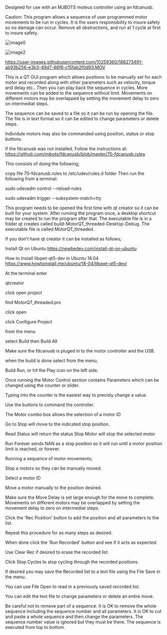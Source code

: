 Designed for use with an MJBOTS moteus controller using an fdcanusb.

Caution: This program allows a sequence of user programmed motor movements to be run in cycles. It is the users responsibility to insure safety so no damage can occur. Remove all obstructions, and run at 1 cycle at first to insure safety.

![image0](https://user-images.githubusercontent.com/10259360/185727330-1956d9e8-f2fb-4632-bf15-0f9d7283d608.jpeg)

![image2](https://user-images.githubusercontent.com/10259360/187097208-4014dfba-b03b-4c88-a795-2ce75ea0e87a.jpg)

https://user-images.githubusercontent.com/10259360/186273491-ab93b256-e3b3-49d7-86f6-c15fab2f0d93.MOV

This is a QT GUI program which allows positions to be manually set for each motor and recorded along with other parameters such as velocity, torque and delay etc.. 
Then you can play back the sequence in cycles. More movements can be added to the sequence without limit. Movements on different motors may be overlapped by setting the movement delay to zero on intermediat steps.

The sequence can be saved to a file so it can be run by opening the file. The file is in text format so it can be edited to change parameters or delete steps. 

Individule motors may also be commanded using position, status or stop buttons.

If the fdcanusb was not installed, Follow the instructions at: https://github.com/mjbots/fdcanusb/blob/master/70-fdcanusb.rules 

This consists of doing the following;

copy file 70-fdcanusb.rules to /etc/udev/rules.d folder Then run the following from a terminal:

sudo udevadm control --reload-rules 

sudo udevadm trigger --subsystem-match=tty


This program needs to be opened the first time with qt creator so it can be built for your system. After running the program once, a desktop shortcut may be created to run the program after that. The executable file is in a folder qt creates called build-MotorQT_threaded-Desktop-Debug. The executable file is called MotorQT_threaded.

If you don't have qt creator it can be installed as follows;

Install Qt on Ubuntu 
https://newbedev.com/install-qt-on-ubuntu

How to Install libqwt-qt5-dev in Ubuntu 18.04
https://www.howtoinstall.me/ubuntu/18-04/libqwt-qt5-dev/

At the terminal enter 

qtcreator <cr>
  
click open project
  
find MotorQT_threaded.pro 
  
click open 
  
click Configure Project
  
from the menu 
  
select Build then Build All

Make sure the fdcanusb is pluged in to the motor controller and the USB.

when the build is done select from the menu,
  
Build Run, or hit the Play icon on the left side.

Once running the Motor Control section contains Parameters which can be changed using the counter or slider.
  
Typing into the counter is the easiest way to precisly change a value.
  
Use the buttons to command the controller.
  
The Motor combo box allows the selection of a motor ID 
  
Go to Stop will move to the indicated stop position. 
  
Read Status will return the status Stop Motor will stop the selected motor
  
Run Forever sends NAN as a stop position so it will run until a motor position limit is reached, or forever.

Running a sequence of motor movements; 
  
Stop a motors so they can be manually moved.
  
Select a motor ID 
  
Move a motor manually to the position desired.
  
Make sure the Move Delay is set large enough for the move to complete. Movements on different motors may be overlapped by setting the movement delay to zero on intermediat steps.
  
Click the 'Rec Position' button to add the position and all parameters to the list. 
  
Repeat this procedure for as many steps as desired.
  
When done click the 'Run Recorded' button and see if it acts as expected.
  
Use Clear Rec if desired to erase the recorded list.
  
Click Stop Cycles to stop cycling through the recorded positions.

If desired you may save the Recorded list to a text file using the File Save in the menu. 
  
You can use File Open to read in a previously saved recorded list.
  
You can edit the text file to change parameters or delete an entire move.
  
Be careful not to remove part of a sequence. It is OK to remove the whole sequence including the sequence number and all parameters. 
It is OK to cut and paste a whole sequence and then change the parameters. The sequence number value is ignored but they must be there. 
The sequence is executed from top to bottom.
